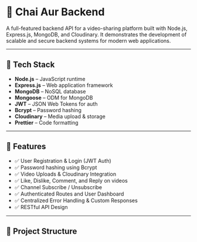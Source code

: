 # 🎥 Chai Aur Backend

A full-featured backend API for a video-sharing platform built with Node.js, Express.js, MongoDB, and Cloudinary. It demonstrates the development of scalable and secure backend systems for modern web applications.

---

## 🔧 Tech Stack

- **Node.js** – JavaScript runtime
- **Express.js** – Web application framework
- **MongoDB** – NoSQL database
- **Mongoose** – ODM for MongoDB
- **JWT** – JSON Web Tokens for auth
- **Bcrypt** – Password hashing
- **Cloudinary** – Media upload & storage
- **Prettier** – Code formatting

---

## 🚀 Features

- ✅ User Registration & Login (JWT Auth)
- ✅ Password hashing using Bcrypt
- ✅ Video Uploads & Cloudinary Integration
- ✅ Like, Dislike, Comment, and Reply on videos
- ✅ Channel Subscribe / Unsubscribe
- ✅ Authenticated Routes and User Dashboard
- ✅ Centralized Error Handling & Custom Responses
- ✅ RESTful API Design

---

## 📂 Project Structure


